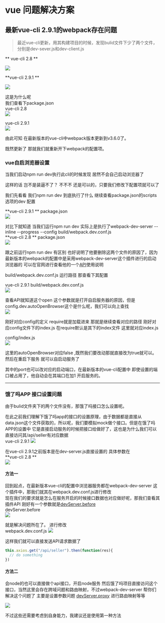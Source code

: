 # vue 问题解决方案

## 最新vue-cli 2.9.1的webpack存在问题

> 最近vue-cli更新，用其构建项目的时候，发现bulid文件下少了两个文件，分别是dev-sever.js和dev-client.js

** vue-cli 2.8  **

![](https://sghuangrihuang.github.io/staticRepository/11-18/images/1.png)  

**vue-cli 2.9.1  ** 

![](https://sghuangrihuang.github.io/staticRepository/11-18/images/2.png) 

这是为什么呢  
我们查看下package.json   
vue-cli 2.8  
![](https://sghuangrihuang.github.io/staticRepository/11-18/images/3.png)  

vue-cli 2.9.1  
![](https://sghuangrihuang.github.io/staticRepository/11-18/images/4.png)  

由此可知 在最新版本的vue-cli中webpack版本更新到v3.6.0了。   

既然更新了 那就我们就重新开下webpack的配置项。

### vue自启浏览器设置

当我们启动npm run dev执行此cli的时候发现 居然不会自己启动浏览器了  

这样的话 岂不是装逼不了？ 不不不 还是可以的，只要我们修改下配置项就可以了  

我们先看看 我们npm run dev 到底执行了什么
继续查看package.json的scripts选项的dev 配置  

**vue-cli 2.9.1  **  package.json  
![](https://sghuangrihuang.github.io/staticRepository/11-18/images/5.png)  

对比下就知道 当我们运行npm run dev 实际上是执行了webpack-dev-server --inline --progress --config build/webpack.dev.conf.js  
**vue-cli 2.8  **   package.json  
![](https://sghuangrihuang.github.io/staticRepository/11-18/images/6.png)  

跟之前运行npm run dev 有区别 也好说明了他要删除这两个文件的原因了，因为最新版本的webpack的配置中是采用webpack-dev-server这个插件进行的启动浏览器的 可以在官网进行查看他的一个[API](https://doc.webpack-china.org/configuration/dev-server/)使用说明

build/webpack.dev.conf.js  运行路径 那查看下其配置

vue-cli 2.9.1 build/webpack.dev.conf.js    
![](https://sghuangrihuang.github.io/staticRepository/11-18/images/7.png)  

查看API就知道这个open 这个参数就是打开自启服务器的原因，但是config.dev.autoOpenBrowser这个是什么呢，我们可以向上查找  
![](https://sghuangrihuang.github.io/staticRepository/11-18/images/8.png)  

刚好对应config的定义 require就是加载进来 那就是继续查看对应的路径 刚好对应config文件下的index.js 在require默认是其下的index文件 这里就对应index.js  


config/index.js  
![](https://sghuangrihuang.github.io/staticRepository/11-18/images/9.png)  

这里的autoOpenBrowser对应false ,既然我们要改动那就直接改为true就可以。然后在重启下服务 就可以自启动服务了 

其中的port也可以改对应的启动端口，在最新版本的vue-cli配置中 即使设置的端口被占用了，他自动会在其端口在加1 开启服务的。 

-----

### 饿了吗APP 接口设置问题

由于bulid文件夹下的两个文件没有，那饿了吗接口怎么设置呢。  

在此之前我们理解下饿了吗app的接口的设置原理，由于数据都是直接从data.json这个文件获取的，所以呢，我们要模拟mock做个接口。但是在饿了吗APP的设置中 它是直接启动服务的时候把接口给做好了，这也是为什么我们可以直接访问其/api/seller有对应数据  
vue-cli 2.9.1 ![](https://sghuangrihuang.github.io/staticRepository/11-18/images/10.png)  

在vue-cli 2.9.1之前版本是在dev-server.js直接设置的 具体参数在  
**vue-cli 2.8  **  
![](https://sghuangrihuang.github.io/staticRepository/11-18/images/11.png)  


#### 方法一

回到起点，在最新版本vue-cli的配置中浏览器服务都在webpack-dev-server 这个插件中，那我们就其在webpack.dev.conf.js进行修改  
现在我们的要求就是怎么在服务开启的时候接口数据也对应做好呢，那我们查看其插件API 刚好有一个参数就是[devServer.before](https://doc.webpack-china.org/configuration/dev-server/#devserver-before)  
devServer.before  
![](https://sghuangrihuang.github.io/staticRepository/11-18/images/12.png)  

就是解决问题所在了。 进行修改  
webpack.dev.conf.js
![](https://sghuangrihuang.github.io/staticRepository/11-18/images/13.png)  

这样我们就可以直接发送API请求数据了
``` javascript
this.axios.get("/api/seller").then(function(res){
  // do something
})
```

#### 方法二

会node的也可以直接做个api接口，开启node服务 然后饿了吗项目直接访问这个接口，当然这里会存在跨域问题和路由映射，不过webpack-dev-server 帮你们解决这个问题了 主要是设置参数问题 [devServer.proxy](https://doc.webpack-china.org/configuration/dev-server/#devserver-proxy) 进行路由映射等等  

![](https://sghuangrihuang.github.io/staticRepository/11-18/images/14.png)  

不过这些还需要考虑到自身能力，我建议还是使用第一种方法

